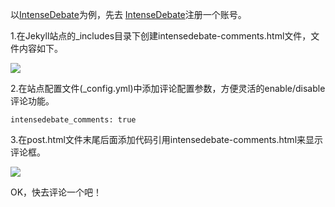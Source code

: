 以[IntenseDebate](https://intensedebate.com/)为例，先去 [IntenseDebate](https://intensedebate.com/)注册一个账号。

1.在Jekyll站点的_includes目录下创建intensedebate-comments.html文件，文件内容如下。

![](2017-02-09-Github+Jekyll%E6%B7%BB%E5%8A%A0%E8%AF%84%E8%AE%BA%E6%94%AF%E6%8C%81/QQ20170209-162604@2x.png)

2.在站点配置文件(_config.yml)中添加评论配置参数，方便灵活的enable/disable评论功能。

`intensedebate_comments: true`

3.在post.html文件末尾后面添加代码引用intensedebate-comments.html来显示评论框。

![](2017-02-09-Github+Jekyll%E6%B7%BB%E5%8A%A0%E8%AF%84%E8%AE%BA%E6%94%AF%E6%8C%81/QQ20170209-162436@2x.png)

OK，快去评论一个吧！